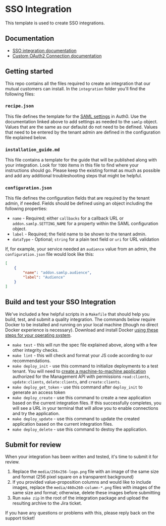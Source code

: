 # SSO Integration

This template is used to create SSO integrations.

## Documentation

- [SSO integration documentation](https://auth0.com/docs/customize/integrations/marketplace-partners/sso-integrations-for-partners)
- [Custom OAuth2 Connection documentation](https://auth0.com/docs/authenticate/identity-providers/social-identity-providers/oauth2s)

## Getting started

This repo contains all the files required to create an integration that our mutual customers can install. In the `integration` folder you'll find the following files:

### `recipe.json`

This file defines the template for the [SAML settings](https://auth0.com/docs/authenticate/protocols/saml/saml-configuration/customize-saml-assertions#saml-assertion-attributes) in Auth0. Use the documentation linked above to add settings as needed to the `samlp` object. Values that are the same as our defaulst do not need to be defined. Values that need to be entered by the tenant admin are defined in the configuration file explained below.

### `installation_guide.md`

This file contains a template for the guide that will be published along with your integration. Look for `TODO` items in this file to find where your instructions should go. Please keep the existing format as much as possible and add any additional troubleshooting steps that might be helpful. 

### `configuration.json` 

This file defines the configuration fields that are required by the tenant admin, if needed. Fields should be defined using an object including the following properties:

* `name` - Required; either `callbacks` for a callback URL or `addon.samlp.SETTING_NAME` for a property within the SAML configuration object.
* `label` - Required; the field name to be shown to the tenant admin.
* `dataType` - Optional; `string` for a plain text field or `uri` for URL validation

If, for example, your service needed an `audience` value from an admin, the `configuration.json` file would look like this:

```json
[
    {
        "name": "addon.samlp.audience",
        "label": "Audience"
    }
]
```

## Build and test your SSO Integration

We've included a few helpful scripts in a `Makefile` that should help you build, test, and submit a quality integration. The commands below require Docker to be installed and running on your local machine (though no direct Docker experience is necessary). Download and install Docker [using these steps for your operating system](https://docs.docker.com/get-docker/). 

* `make test` - this will run the spec file explained above, along with a few other integrity checks.
* `make lint` - this will check and format your JS code according to our recommendations.
* `make deploy_init` - use this command to initialize deployments to a test tenant. You will need to [create a machine-to-machine application](https://auth0.com/docs/get-started/auth0-overview/create-applications/machine-to-machine-apps) authorized for the Management API with permissions `read:clients`, `update:clients`, `delete:clients`, and `create:clients`.
* `make deploy_get_token` - use this command after `deploy_init` to generate an access token
* `make deploy_create` - use this command to create a new application based on the current integration files. If this successfully completes, you will see a URL in your terminal that will allow you to enable connections and try the application.
* `make deploy_update` - use this command to update the created application based on the current integration files.
* `make deploy_delete` - use this command to destoy the application.

## Submit for review

When your integration has been written and tested, it's time to submit it for review.

1. Replace the `media/256x256-logo.png` file with an image of the same size and format (256 pixel square on a transparent background)
1. If you provided value-proposition columns and would like to include images, replace the `media/460x260-column-*.png` files with images of the same size and format; otherwise, delete these images before submitting
1. Run `make zip` in the root of the integration package and upload the resulting archive to the Jira ticket.

If you have any questions or problems with this, please reply back on the support ticket!




